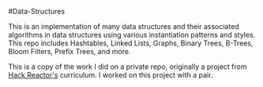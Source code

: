 #Data-Structures

This is an implementation of many data structures and their associated algorithms in data structures using various instantiation patterns and styles. This repo includes Hashtables, Linked Lists, Graphs, Binary Trees, B-Trees, Bloom Filters, Prefix Trees, and more. 

This is a copy of the work I did on a private repo, originally a project from
[Hack Reactor's](http://hackreactor.com) curriculum. I worked on this project with a pair.
